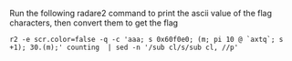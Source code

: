 Run the following radare2 command to print the ascii value of the flag characters, then convert them to get the flag

```
r2 -e scr.color=false -q -c 'aaa; s 0x60f0e0; (m; pi 10 @ `axtq`; s +1); 30.(m);' counting  | sed -n '/sub cl/s/sub cl, //p'
```
